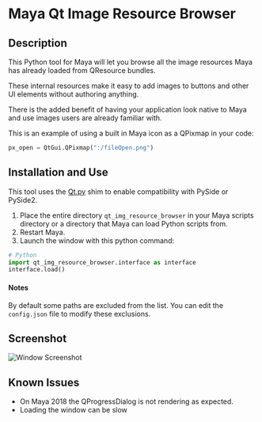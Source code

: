 # Maya Qt Image Resource Browser

## Description

This Python tool for Maya will let you browse all the image resources Maya has already loaded from QResource bundles.

These internal resources make it easy to add images to buttons and other UI elements without authoring anything.

There is the added benefit of having your application look native to Maya and use images users are already familiar with.

This is an example of using a built in Maya icon as a QPixmap in your code:

```python
px_open = QtGui.QPixmap(":/fileOpen.png")
```
    
## Installation and Use
This tool uses the [Qt.py](https://github.com/mottosso/Qt.py) shim to enable compatibility with PySide or PySide2.

1. Place the entire directory ``qt_img_resource_browser`` in your Maya scripts directory or a directory that Maya can load Python scripts from.
2. Restart Maya.
3. Launch the window with this python command:


```python
# Python
import qt_img_resource_browser.interface as interface
interface.load()
```

#### Notes    
By default some paths are excluded from the list. You can edit the ``config.json`` file to modify these exclusions.
    
## Screenshot
![Window Screenshot](https://raw.githubusercontent.com/leocov-dev/maya-qt-img-resource-browser/master/qt_img_resource_browser/screenshots/capture_01.png)

## Known Issues

* On Maya 2018 the QProgressDialog is not rendering as expected.
* Loading the window can be slow